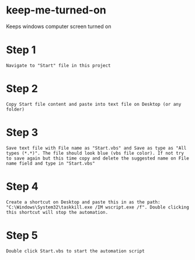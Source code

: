 # keep-me-turned-on
Keeps windows computer screen turned on

# Step 1
`Navigate to "Start" file in this project`

# Step 2
`Copy Start file content and paste into text file on Desktop (or any folder)`

# Step 3
`Save text file with File name as "Start.vbs" and Save as type as "All types (*.*)". The file should look blue (vbs file color). If not try to save again but this time copy and delete the suggested name on File name field and type in "Start.vbs"`

# Step 4
`Create a shortcut on Desktop and paste this in as the path: "C:\Windows\System32\taskkill.exe /IM wscript.exe /f". Double clicking this shortcut will stop the automation.`

# Step 5
`Double click Start.vbs to start the automation script`
